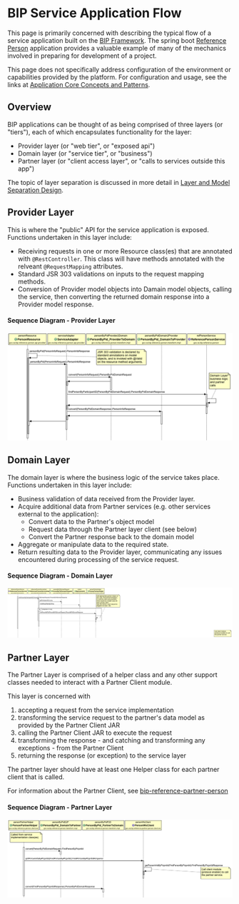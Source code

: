 # BIP Service Application Flow
This page is primarily concerned with describing the typical flow of a service application built on the [BIP Framework](https://github.ec.va.gov/EPMO/bip-framework). The spring boot [Reference Person](https://github.ec.va.gov/EPMO/bip-reference-person) application provides a valuable example of many of the mechanics involved in preparing for development of a project.

This page does not specifically address configuration of the environment or capabilities provided by the platform. For configuration and usage, see the links at [Application Core Concepts and Patterns](https://github.ec.va.gov/EPMO/bip-reference-person#application-core-concepts-and-patterns).

## Overview
BIP applications can be thought of as being comprised of three layers (or "tiers"), each of which encapsulates functionality for the layer:
* Provider layer (or "web tier", or "exposed api")
* Domain layer (or "service tier", or "business")
* Partner layer (or "client access layer", or "calls to services outside this app")

The topic of layer separation is discussed in more detail in [Layer and Model Separation Design](design-layer-separation.md).

## Provider Layer
This is where the "public" API for the service application is exposed. Functions undertaken in this layer include:
* Receiving requests in one or more Resource class(es) that are annotated with `@RestController`. This class will have methods annotated with the relveant `@RequestMapping` attributes.
* Standard JSR 303 validations on inputs to the request mapping methods.
* Conversion of Provider model objects into Damain model objects, calling the service, then converting the returned domain response into a Provider model response.

#### Sequence Diagram - Provider Layer
<img alt="Provider Layer Sequence Diagram" src="images/sd-reference-person-layer-provider.png">

## Domain Layer
The domain layer is where the business logic of the service takes place. Functions undertaken in this layer include:
* Business validation of data received from the Provider layer.
* Acquire additional data from Partner services (e.g. other services external to the application):
	* Convert data to the Partner's object model
	* Request data through the Partner layer client (see below)
	* Convert the Partner response back to the domain model
* Aggregate or manipulate data to the required state.
* Return resulting data to the Provider layer, communicating any issues encountered during processing of the service request.

#### Sequence Diagram - Domain Layer
<img alt="Domain Layer Sequence Diagram" src="images/sd-reference-person-layer-domain.png">

## Partner Layer
The Partner Layer is comprised of a helper class and any other support classes needed to interact with a Partner Client module.

This layer is concerned with
1. accepting a request from the service implementation
2. transforming the service request to the partner's data model as provided by the Partner Client JAR
3. calling the Partner Client JAR to execute the request
4. transforming the response - and catching and transforming any exceptions - from the Partner Client
5. returning the response (or exception) to the service layer

The partner layer should have at least one Helper class for each partner client that is called.

For information about the Partner Client, see [bip-reference-partner-person](https://github.ec.va.gov/EPMO/bip-reference-person/tree/master/bip-reference-partner-person)

#### Sequence Diagram - Partner Layer
<img alt="Partner Layer Sequence Diagram" src="images/sd-reference-person-layer-partner.png">

 
